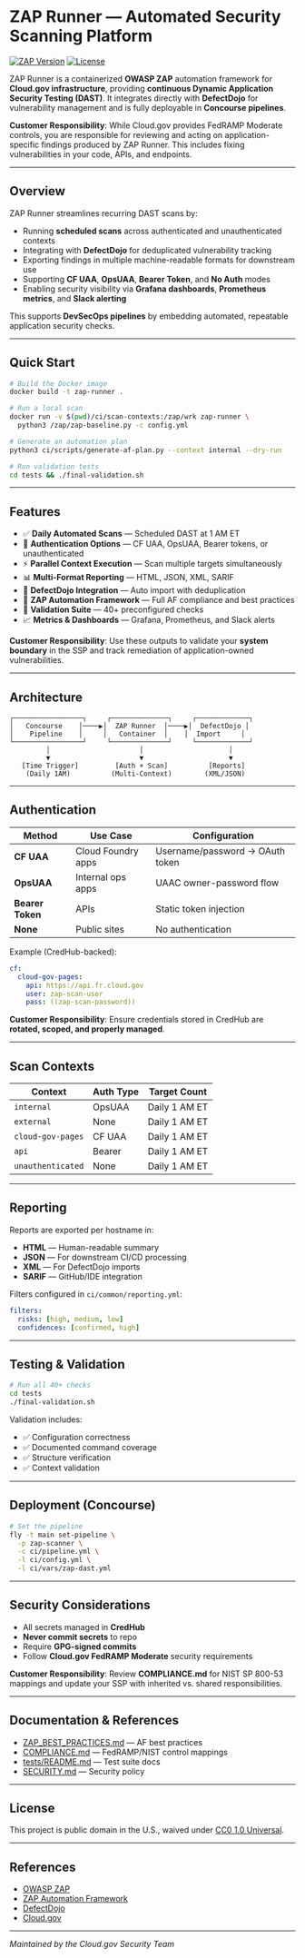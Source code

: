 # ZAP Runner — Automated Security Scanning Platform

[![ZAP Version](https://img.shields.io/badge/ZAP-2.14%2B-blue)](https://www.zaproxy.org/)
[![License](https://img.shields.io/badge/License-CC0--1.0-green)](LICENSE.md)

ZAP Runner is a containerized **OWASP ZAP** automation framework for **Cloud.gov infrastructure**, providing **continuous Dynamic Application Security Testing (DAST)**. It integrates directly with **DefectDojo** for vulnerability management and is fully deployable in **Concourse pipelines**.

**Customer Responsibility**: While Cloud.gov provides FedRAMP Moderate controls, you are responsible for reviewing and acting on application-specific findings produced by ZAP Runner. This includes fixing vulnerabilities in your code, APIs, and endpoints.

---

## Overview

ZAP Runner streamlines recurring DAST scans by:

- Running **scheduled scans** across authenticated and unauthenticated contexts
- Integrating with **DefectDojo** for deduplicated vulnerability tracking
- Exporting findings in multiple machine-readable formats for downstream use
- Supporting **CF UAA**, **OpsUAA**, **Bearer Token**, and **No Auth** modes
- Enabling security visibility via **Grafana dashboards**, **Prometheus metrics**, and **Slack alerting**

This supports **DevSecOps pipelines** by embedding automated, repeatable application security checks.

---

## Quick Start

```bash
# Build the Docker image
docker build -t zap-runner .

# Run a local scan
docker run -v $(pwd)/ci/scan-contexts:/zap/wrk zap-runner \
  python3 /zap/zap-baseline.py -c config.yml

# Generate an automation plan
python3 ci/scripts/generate-af-plan.py --context internal --dry-run

# Run validation tests
cd tests && ./final-validation.sh
```

---

## Features

- ✅ **Daily Automated Scans** — Scheduled DAST at 1 AM ET
- 🔑 **Authentication Options** — CF UAA, OpsUAA, Bearer tokens, or unauthenticated
- ⚡ **Parallel Context Execution** — Scan multiple targets simultaneously
- 📊 **Multi-Format Reporting** — HTML, JSON, XML, SARIF
- 🔗 **DefectDojo Integration** — Auto import with deduplication
- 🧩 **ZAP Automation Framework** — Full AF compliance and best practices
- 🧪 **Validation Suite** — 40+ preconfigured checks
- 📈 **Metrics & Dashboards** — Grafana, Prometheus, and Slack alerts

**Customer Responsibility**: Use these outputs to validate your **system boundary** in the SSP and track remediation of application-owned vulnerabilities.

---

## Architecture

```
┌─────────────────┐     ┌──────────────┐     ┌─────────────┐
│   Concourse    │────▶│  ZAP Runner  │────▶│  DefectDojo │
│    Pipeline    │     │   Container  │    │  Import     │
└─────────────────┘     └──────────────┘     └─────────────┘
         │                      │                     │
         ▼                      ▼                     ▼
   [Time Trigger]         [Auth + Scan]          [Reports]
    (Daily 1AM)          (Multi-Context)        (XML/JSON)
```

---

## Authentication

| Method           | Use Case           | Configuration                   |
| ---------------- | ------------------ | ------------------------------- |
| **CF UAA**       | Cloud Foundry apps | Username/password → OAuth token |
| **OpsUAA**       | Internal ops apps  | UAAC owner-password flow        |
| **Bearer Token** | APIs               | Static token injection          |
| **None**         | Public sites       | No authentication               |

Example (CredHub-backed):

```yaml
cf:
  cloud-gov-pages:
    api: https://api.fr.cloud.gov
    user: zap-scan-user
    pass: ((zap-scan-password))
```

**Customer Responsibility**: Ensure credentials stored in CredHub are **rotated, scoped, and properly managed**.

---

## Scan Contexts

| Context           | Auth Type | Target Count  |
| ----------------- | --------- | ------------- |
| `internal`        | OpsUAA    | Daily 1 AM ET |
| `external`        | None      | Daily 1 AM ET |
| `cloud-gov-pages` | CF UAA    | Daily 1 AM ET |
| `api`             | Bearer    | Daily 1 AM ET |
| `unauthenticated` | None      | Daily 1 AM ET |

---

## Reporting

Reports are exported per hostname in:

- **HTML** — Human-readable summary
- **JSON** — For downstream CI/CD processing
- **XML** — For DefectDojo imports
- **SARIF** — GitHub/IDE integration

Filters configured in `ci/common/reporting.yml`:

```yaml
filters:
  risks: [high, medium, low]
  confidences: [confirmed, high]
```

---

## Testing & Validation

```bash
# Run all 40+ checks
cd tests
./final-validation.sh
```

Validation includes:

- ✅ Configuration correctness
- ✅ Documented command coverage
- ✅ Structure verification
- ✅ Context validation

---

## Deployment (Concourse)

```bash
# Set the pipeline
fly -t main set-pipeline \
  -p zap-scanner \
  -c ci/pipeline.yml \
  -l ci/config.yml \
  -l ci/vars/zap-dast.yml
```

---

## Security Considerations

- All secrets managed in **CredHub**
- **Never commit secrets** to repo
- Require **GPG-signed commits**
- Follow **Cloud.gov FedRAMP Moderate** security requirements

**Customer Responsibility**: Review **COMPLIANCE.md** for NIST SP 800-53 mappings and update your SSP with inherited vs. shared responsibilities.

---

## Documentation & References

- [ZAP_BEST_PRACTICES.md](./docs/ZAP_BEST_PRACTICES.md) — AF best practices
- [COMPLIANCE.md](COMPLIANCE.md) — FedRAMP/NIST control mappings
- [tests/README.md](tests/README.md) — Test suite docs
- [SECURITY.md](SECURITY.md) — Security policy

---

## License

This project is public domain in the U.S., waived under [CC0 1.0 Universal](LICENSE.md).

---

## References

- [OWASP ZAP](https://www.zaproxy.org/)
- [ZAP Automation Framework](https://www.zaproxy.org/docs/automate/automation-framework/)
- [DefectDojo](https://www.defectdojo.org/)
- [Cloud.gov](https://cloud.gov/)

---

_Maintained by the Cloud.gov Security Team_
